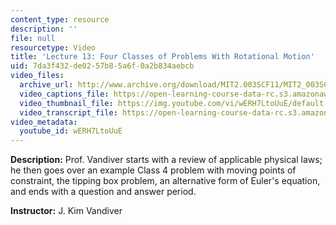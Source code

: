 ```yaml
---
content_type: resource
description: ''
file: null
resourcetype: Video
title: 'Lecture 13: Four Classes of Problems With Rotational Motion'
uid: 7da3f432-de02-57b8-5a6f-0a2b834aebcb
video_files:
  archive_url: http://www.archive.org/download/MIT2.003SCF11/MIT2_003SCF11_lec13_300k.mp4
  video_captions_file: https://open-learning-course-data-rc.s3.amazonaws.com/2-003sc-engineering-dynamics-fall-2011/45854461e99e5cd6843cde510370c3d0_wERH7LtoUuE.vtt
  video_thumbnail_file: https://img.youtube.com/vi/wERH7LtoUuE/default.jpg
  video_transcript_file: https://open-learning-course-data-rc.s3.amazonaws.com/2-003sc-engineering-dynamics-fall-2011/93e326e729156b348541909e0116617a_wERH7LtoUuE.pdf
video_metadata:
  youtube_id: wERH7LtoUuE
---
```


**Description:** Prof. Vandiver starts with a review of applicable physical laws; he then goes over an example Class 4 problem with moving points of constraint, the tipping box problem, an alternative form of Euler's equation, and ends with a question and answer period.

**Instructor:** J. Kim Vandiver